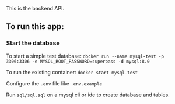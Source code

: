 This is the backend API.

## To run this app:

### Start the database
To start a simple test database: `docker run --name mysql-test -p 3306:3306 -e MYSQL_ROOT_PASSWORD=superpass -d mysql:8.0`

To run the existing container: `docker start mysql-test`

Configure the `.env` file like `.env.example`

Run `sql/sql.sql` on a mysql cli or ide to create database and tables.